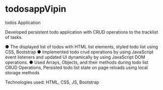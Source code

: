 # todosappVipin
todos Application 

Developed persistent todo application with CRUD operations to the tracklist of tasks.

● The displayed list of todos with HTML list elements, styled todo list using
CSS, Bootstrap
● Implemented todo crud operations by using JavaScript event listeners and
updated UI dynamically by using JavaScript DOM operations.
● Used Arrays, Objects, and their methods during todo list CRUD Operations,
Persisted todo list state on page reloads using local storage methods

Technologies used: HTML, CSS, JS, Bootstrap
